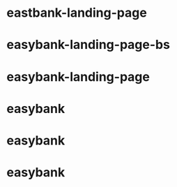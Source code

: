 # eastbank-landing-page
# easybank-landing-page-bs
# easybank-landing-page
# easybank
# easybank
# easybank
